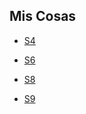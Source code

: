 ## Mis Cosas

- [S4](https://raw.githack.com/hans-mtz/Documents/main/Slides/worship-matters.html)

- [S6](https://raw.githack.com/hans-mtz/Documents/main/Slides/worship-matters-6.html)

- [S8](https://raw.githack.com/hans-mtz/Documents/main/Slides/w-m-8.html)

- [S9](https://raw.githack.com/hans-mtz/Documents/main/Slides/w-m-9.html)